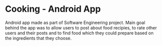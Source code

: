 # Cooking - Android App
Android app made as part of Software Engineering project. Main goal behind the app was to allow users to post about food recipies,
to rate other users and their posts and to find food which they could prepare based on the ingredients that they choose.
